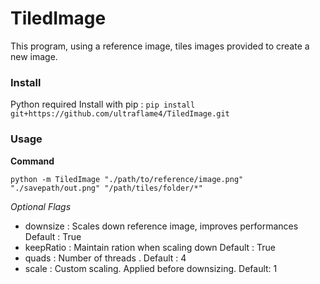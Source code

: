 # TiledImage

This program, using a reference image, tiles images provided to create a new image.

### Install
Python required
Install with pip : `pip install git+https://github.com/ultraflame4/TiledImage.git`

### Usage
**Command**

`python -m TiledImage "./path/to/reference/image.png" "./savepath/out.png" "/path/tiles/folder/*" `

*Optional Flags*
- downsize : Scales down reference image, improves performances Default : True
- keepRatio : Maintain ration when scaling down Default : True
- quads : Number of threads . Default : 4
- scale : Custom scaling. Applied before downsizing. Default: 1